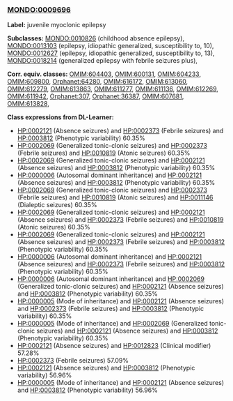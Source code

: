 
### [MONDO:0009696](http://purl.obolibrary.org/obo/MONDO_0009696)
**Label:** juvenile myoclonic epilepsy

**Subclasses:** [MONDO:0010826](http://purl.obolibrary.org/obo/MONDO_0010826) (childhood absence epilepsy), [MONDO:0013103](http://purl.obolibrary.org/obo/MONDO_0013103) (epilepsy, idiopathic generalized, susceptibility to, 10), [MONDO:0012627](http://purl.obolibrary.org/obo/MONDO_0012627) (epilepsy, idiopathic generalized, susceptibility to, 13), [MONDO:0018214](http://purl.obolibrary.org/obo/MONDO_0018214) (generalized epilepsy with febrile seizures plus), 

**Corr. equiv. classes:** [OMIM:604403](http://purl.obolibrary.org/obo/OMIM_604403), [OMIM:600131](http://purl.obolibrary.org/obo/OMIM_600131), [OMIM:604233](http://purl.obolibrary.org/obo/OMIM_604233), [OMIM:609800](http://purl.obolibrary.org/obo/OMIM_609800), [Orphanet:64280](http://www.orpha.net/ORDO/Orphanet_64280), [OMIM:616172](http://purl.obolibrary.org/obo/OMIM_616172), [OMIM:613060](http://purl.obolibrary.org/obo/OMIM_613060), [OMIM:612279](http://purl.obolibrary.org/obo/OMIM_612279), [OMIM:613863](http://purl.obolibrary.org/obo/OMIM_613863), [OMIM:611277](http://purl.obolibrary.org/obo/OMIM_611277), [OMIM:611136](http://purl.obolibrary.org/obo/OMIM_611136), [OMIM:612269](http://purl.obolibrary.org/obo/OMIM_612269), [OMIM:611942](http://purl.obolibrary.org/obo/OMIM_611942), [Orphanet:307](http://www.orpha.net/ORDO/Orphanet_307), [Orphanet:36387](http://www.orpha.net/ORDO/Orphanet_36387), [OMIM:607681](http://purl.obolibrary.org/obo/OMIM_607681), [OMIM:613828](http://purl.obolibrary.org/obo/OMIM_613828), 

**Class expressions from DL-Learner:**

- [HP:0002121](http://purl.obolibrary.org/obo/HP_0002121) (Absence seizures) and [HP:0002373](http://purl.obolibrary.org/obo/HP_0002373) (Febrile seizures) and [HP:0003812](http://purl.obolibrary.org/obo/HP_0003812) (Phenotypic variability) 60.35%
- [HP:0002069](http://purl.obolibrary.org/obo/HP_0002069) (Generalized tonic-clonic seizures) and [HP:0002373](http://purl.obolibrary.org/obo/HP_0002373) (Febrile seizures) and [HP:0010819](http://purl.obolibrary.org/obo/HP_0010819) (Atonic seizures) 60.35%
- [HP:0002069](http://purl.obolibrary.org/obo/HP_0002069) (Generalized tonic-clonic seizures) and [HP:0002121](http://purl.obolibrary.org/obo/HP_0002121) (Absence seizures) and [HP:0003812](http://purl.obolibrary.org/obo/HP_0003812) (Phenotypic variability) 60.35%
- [HP:0000006](http://purl.obolibrary.org/obo/HP_0000006) (Autosomal dominant inheritance) and [HP:0002121](http://purl.obolibrary.org/obo/HP_0002121) (Absence seizures) and [HP:0003812](http://purl.obolibrary.org/obo/HP_0003812) (Phenotypic variability) 60.35%
- [HP:0002069](http://purl.obolibrary.org/obo/HP_0002069) (Generalized tonic-clonic seizures) and [HP:0002373](http://purl.obolibrary.org/obo/HP_0002373) (Febrile seizures) and [HP:0010819](http://purl.obolibrary.org/obo/HP_0010819) (Atonic seizures) and [HP:0011146](http://purl.obolibrary.org/obo/HP_0011146) (Dialeptic seizures) 60.35%
- [HP:0002069](http://purl.obolibrary.org/obo/HP_0002069) (Generalized tonic-clonic seizures) and [HP:0002121](http://purl.obolibrary.org/obo/HP_0002121) (Absence seizures) and [HP:0002373](http://purl.obolibrary.org/obo/HP_0002373) (Febrile seizures) and [HP:0010819](http://purl.obolibrary.org/obo/HP_0010819) (Atonic seizures) 60.35%
- [HP:0002069](http://purl.obolibrary.org/obo/HP_0002069) (Generalized tonic-clonic seizures) and [HP:0002121](http://purl.obolibrary.org/obo/HP_0002121) (Absence seizures) and [HP:0002373](http://purl.obolibrary.org/obo/HP_0002373) (Febrile seizures) and [HP:0003812](http://purl.obolibrary.org/obo/HP_0003812) (Phenotypic variability) 60.35%
- [HP:0000006](http://purl.obolibrary.org/obo/HP_0000006) (Autosomal dominant inheritance) and [HP:0002121](http://purl.obolibrary.org/obo/HP_0002121) (Absence seizures) and [HP:0002373](http://purl.obolibrary.org/obo/HP_0002373) (Febrile seizures) and [HP:0003812](http://purl.obolibrary.org/obo/HP_0003812) (Phenotypic variability) 60.35%
- [HP:0000006](http://purl.obolibrary.org/obo/HP_0000006) (Autosomal dominant inheritance) and [HP:0002069](http://purl.obolibrary.org/obo/HP_0002069) (Generalized tonic-clonic seizures) and [HP:0002121](http://purl.obolibrary.org/obo/HP_0002121) (Absence seizures) and [HP:0003812](http://purl.obolibrary.org/obo/HP_0003812) (Phenotypic variability) 60.35%
- [HP:0000005](http://purl.obolibrary.org/obo/HP_0000005) (Mode of inheritance) and [HP:0002121](http://purl.obolibrary.org/obo/HP_0002121) (Absence seizures) and [HP:0002373](http://purl.obolibrary.org/obo/HP_0002373) (Febrile seizures) and [HP:0003812](http://purl.obolibrary.org/obo/HP_0003812) (Phenotypic variability) 60.35%
- [HP:0000005](http://purl.obolibrary.org/obo/HP_0000005) (Mode of inheritance) and [HP:0002069](http://purl.obolibrary.org/obo/HP_0002069) (Generalized tonic-clonic seizures) and [HP:0002121](http://purl.obolibrary.org/obo/HP_0002121) (Absence seizures) and [HP:0003812](http://purl.obolibrary.org/obo/HP_0003812) (Phenotypic variability) 60.35%
- [HP:0002121](http://purl.obolibrary.org/obo/HP_0002121) (Absence seizures) and [HP:0012823](http://purl.obolibrary.org/obo/HP_0012823) (Clinical modifier) 57.28%
- [HP:0002373](http://purl.obolibrary.org/obo/HP_0002373) (Febrile seizures) 57.09%
- [HP:0002121](http://purl.obolibrary.org/obo/HP_0002121) (Absence seizures) and [HP:0003812](http://purl.obolibrary.org/obo/HP_0003812) (Phenotypic variability) 56.96%
- [HP:0000005](http://purl.obolibrary.org/obo/HP_0000005) (Mode of inheritance) and [HP:0002121](http://purl.obolibrary.org/obo/HP_0002121) (Absence seizures) and [HP:0003812](http://purl.obolibrary.org/obo/HP_0003812) (Phenotypic variability) 56.96%


